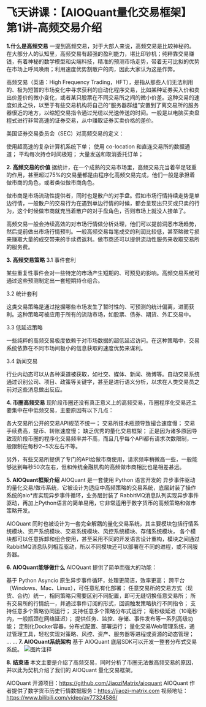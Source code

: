 # 飞天讲课：【AIOQuant量化交易框架】第1讲-高频交易介绍

**1.什么是高频交易**
一提到高频交易，对于大部人来说，高频交易是比较神秘的。在大部分人的认知里，高频交易有超强的盈利能力，堪比印钞机；纯粹靠交易赚钱，有着神秘的数学模型和尖端科技，精准的预测市场走势，带着无可比拟的优势在市场上呼风唤雨；利用速度优势割散户的肉，因此大家认为这是作弊。

高频交易（英语：High Frequency Trading，HFT），是指从那些人们无法利用的、极为短暂的市场变化中寻求获利的自动化程序交易，比如某种证券买入价和卖出价差价的微小变化，或者某只股票在不同交易所之间的微小价差。这种交易的速度如此之快，以至于有些交易机构将自己的“服务器群组”安置到了离交易所的服务器很近的地方，以缩短交易指令通过光缆以光速传送的时间。一般是以电脑买卖盘程式进行非常高速的证券交易，从中赚取证券买卖价格的差价。

美国证券交易委员会（SEC）对高频交易的定义：

使用超高速的复杂计算机系统下单；
使用 co-location 和直连交易所的数据通道；
平均每次持仓时间极短；
大量发送和取消委托订单；

**2. 高频交易的价值**
据统计，在一个成熟的交易市场里，高频交易充当着举足轻重的作用，甚至超过75%的交易量都是由程序化高频交易完成，他们一般是承担着做市商的角色，或者类似做市商角色。

做市商是市场流动性提供者，同时也是散户的对手盘。假如市场行情持续走势是单边行情，一般散户的交易行为在遇到单边行情的时候，都会呈现出只买或只卖的行为，这个时候做市商就充当着散户的对手盘角色，否则市场上就没人接单了。

高频交易一般会持续高效的对市场行情做分析处理，他们可以提前洞悉市场趋势，然后提前做出市场行情预判。一般高频交易每笔成交的利润比较低，甚至略微亏损来赚取大量的成交带来的手续费返利。做市商还可以提供流动性服务来收取交易所的服务费。

**3. 高频交易策略**
3.1 事件套利

某些重复性事件会对一些特定的市场产生短期的、可预见的影响。高频交易系统可通过这些预测制定出一套短期持仓组合。

3.2 统计套利

这类交易策略是通过挖掘哪些市场发生了暂时性的、可预测的统计偏离，进而获利。这种策略可被应用于所有的流动市场，如股票、债券、期货、外汇交易中。

3.3 低延迟策略

一些纯粹的高频交易极度依赖于对市场数据的超低延迟访问。在这种策略中，交易系统依靠在不同市场间极小的信息获取的速度优势来谋利。

3.4 新闻交易

行业内动态可以从各种渠道被获取，如社交、媒体、新闻、微博等。自动交易系统通过识别公司、项目、政策等关键字，甚至是进行语义分析，以求在人类交易员之前对这些消息做出反应。

**4. 币圈高频交易**
现阶段币圈还没有真正意义上的高频交易，币圈程序化交易还主要集中在中低频交易，主要原因有以下几点：

各大交易所公开的交易API规范不统一；
交易所技术瓶颈导致撮合速度慢；
交易手续费高，提币、转账速度慢；
缺乏优秀的量化交易框架；
正是因为诸多原因导致现阶段币圈的程序化交易频率并不高，而且几乎每个API都有请求次数限制，一般限制在每秒2~5次左右不等。

另外，有些交易所提供了专门的API给做市商使用，请求频率稍微高一些，一般能够达到每秒50次左右，但和传统金融机构的高频做市商相比也是相差甚远。

**5. AIOQuant框架介绍**
AIOQuant 是一套使用 Python 语言开发的 异步事件驱动的量化交易/做市系统，它被设计为适应中高频策略的交易系统，底层封装了操作系统的aio*库实现异步事件循环，业务层封装了 RabbitMQ消息队列实现异步事件驱动，再加上Python语言的简单易用，它非常适用于数字货币的高频策略和做市策略开发。

AIOQuant 同时也被设计为一套完全解耦的量化交易系统，其主要模块包括行情系统模块、资产系统模块、交易系统模块、风控系统模块、存储系统模块， 各个模块都可以任意拆卸和组合使用，甚至采用不同的开发语言设计重构，模块之间通过RabbitMQ消息队列相互驱动，所以不同模块还可以部署在不同的进程，或不同服务器。

**6. AIOQuant能够做什么**
AIOQuant 提供了简单而强大的功能：

基于 Python Asyncio 原生异步事件循环，处理更简洁，效率更高；
跨平台（Windows、Mac、Linux），可任意私有化部署；
任意交易所的交易方式（现货、合约）统一，相同策略只需要区别不同配置，即可无缝切换任意交易所；
所有交易所的行情统一，并通过事件订阅的形式，回调触发策略执行不同指令；
支持任意多个策略协同运行；
支持任意多个策略分布式运行；
毫秒级延迟（10毫秒内，一般瓶颈在网络延迟）；
提供任务、监控、存储、事件发布等一系列高级功能；
定制化Docker容器，分布式配置、部署运行；
量化交易Web管理系统，通过管理工具，轻松实现对策略、风控、资产、服务器等进程或资源的动态管理；
… …
**7. AIOQuant系统架构**
基于 AIOQuant 底层SDK可以开发一整套分布式交易系统。
![图片注释](http://storage-uqer.datayes.com/5dd5f9f2baa93f011a4d728a/2486ec60-126e-11ea-b01b-0242ac140002)

**8. 结束语**
本文主要是介绍了高频交易，同时分析了币圈无法做高频交易的原因，并以此为契机介绍了我们的 AIOQuant 量化交易框架。

AIOQuant 开源项目：https://github.com/JiaoziMatrix/aioquant
AIOQuant 作者提供了数字货币历史行情数据服务：https://jiaozi-matrix.com
视频地址：https://www.bilibili.com/video/av77324586/


